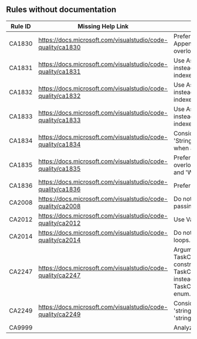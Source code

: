 ## Rules without documentation

Rule ID | Missing Help Link | Title |
--------|-------------------|-------|
CA1830 | https://docs.microsoft.com/visualstudio/code-quality/ca1830 | Prefer strongly-typed Append and Insert method overloads on StringBuilder. |
CA1831 | https://docs.microsoft.com/visualstudio/code-quality/ca1831 | Use AsSpan or AsMemory instead of Range-based indexers when appropriate |
CA1832 | https://docs.microsoft.com/visualstudio/code-quality/ca1832 | Use AsSpan or AsMemory instead of Range-based indexers when appropriate |
CA1833 | https://docs.microsoft.com/visualstudio/code-quality/ca1833 | Use AsSpan or AsMemory instead of Range-based indexers when appropriate |
CA1834 | https://docs.microsoft.com/visualstudio/code-quality/ca1834 | Consider using 'StringBuilder.Append(char)' when applicable. |
CA1835 | https://docs.microsoft.com/visualstudio/code-quality/ca1835 | Prefer the 'Memory'-based overloads for 'ReadAsync' and 'WriteAsync'. |
CA1836 | https://docs.microsoft.com/visualstudio/code-quality/ca1836 | Prefer IsEmpty over Count |
CA2008 | https://docs.microsoft.com/visualstudio/code-quality/ca2008 | Do not create tasks without passing a TaskScheduler |
CA2012 | https://docs.microsoft.com/visualstudio/code-quality/ca2012 | Use ValueTasks correctly |
CA2014 | https://docs.microsoft.com/visualstudio/code-quality/ca2014 | Do not use stackalloc in loops. |
CA2247 | https://docs.microsoft.com/visualstudio/code-quality/ca2247 | Argument passed to TaskCompletionSource constructor should be TaskCreationOptions enum instead of TaskContinuationOptions enum. |
CA2249 | https://docs.microsoft.com/visualstudio/code-quality/ca2249 | Consider using 'string.Contains' instead of 'string.IndexOf' |
CA9999 |  | Analyzer version mismatch |
